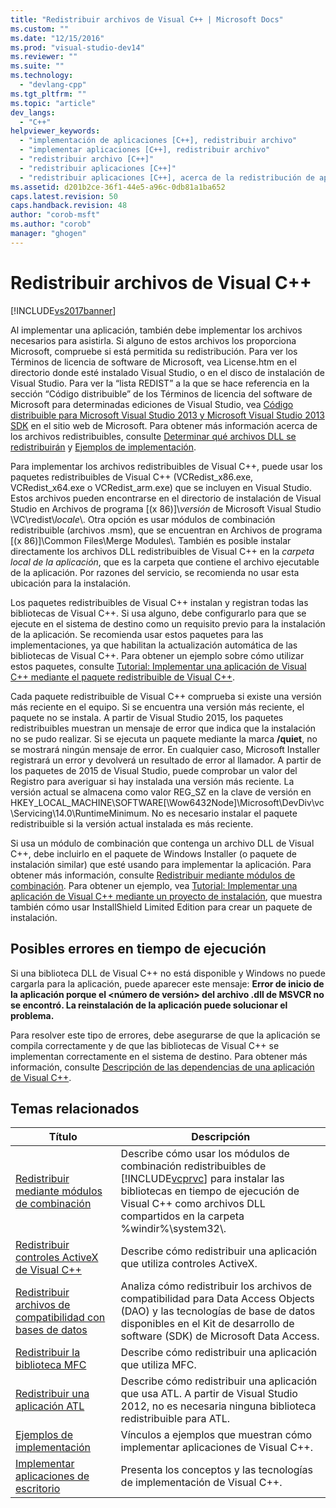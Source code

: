 ```yaml
---
title: "Redistribuir archivos de Visual C++ | Microsoft Docs"
ms.custom: ""
ms.date: "12/15/2016"
ms.prod: "visual-studio-dev14"
ms.reviewer: ""
ms.suite: ""
ms.technology: 
  - "devlang-cpp"
ms.tgt_pltfrm: ""
ms.topic: "article"
dev_langs: 
  - "C++"
helpviewer_keywords: 
  - "implementación de aplicaciones [C++], redistribuir archivo"
  - "implementar aplicaciones [C++], redistribuir archivo"
  - "redistribuir archivo [C++]"
  - "redistribuir aplicaciones [C++]"
  - "redistribuir aplicaciones [C++], acerca de la redistribución de aplicaciones"
ms.assetid: d201b2ce-36f1-44e5-a96c-0db81a1ba652
caps.latest.revision: 50
caps.handback.revision: 48
author: "corob-msft"
ms.author: "corob"
manager: "ghogen"
---
```

# Redistribuir archivos de Visual C++
[!INCLUDE[vs2017banner](../assembler/inline/includes/vs2017banner.md)]

Al implementar una aplicación, también debe implementar los archivos necesarios para asistirla.  Si alguno de estos archivos los proporciona Microsoft, compruebe si está permitida su redistribución.  Para ver los Términos de licencia de software de Microsoft, vea License.htm en el directorio donde esté instalado Visual Studio, o en el disco de instalación de Visual Studio.  Para ver la “lista REDIST” a la que se hace referencia en la sección “Código distribuible” de los Términos de licencia del software de Microsoft para determinadas ediciones de Visual Studio, vea [Código distribuible para Microsoft Visual Studio 2013 y Microsoft Visual Studio 2013 SDK](http://go.microsoft.com/fwlink/p/?LinkId=313603) en el sitio web de Microsoft.  Para obtener más información acerca de los archivos redistribuibles, consulte [Determinar qué archivos DLL se redistribuirán](../ide/determining-which-dlls-to-redistribute.md) y [Ejemplos de implementación](../ide/deployment-examples.md).  
  
 Para implementar los archivos redistribuibles de Visual C\+\+, puede usar los paquetes redistribuibles de Visual C\+\+ \(VCRedist\_x86.exe, VCRedist\_x64.exe o VCRedist\_arm.exe\) que se incluyen en Visual Studio.  Estos archivos pueden encontrarse en el directorio de instalación de Visual Studio en Archivos de programa \[\(x 86\)\]\\*versión* de Microsoft Visual Studio \\VC\\redist\\*locale*\\.  Otra opción es usar módulos de combinación redistribuible \(archivos .msm\), que se encuentran en Archivos de programa \[\(x 86\)\]\\Common Files\\Merge Modules\\.  También es posible instalar directamente los archivos DLL redistribuibles de Visual C\+\+ en la *carpeta local de la aplicación*, que es la carpeta que contiene el archivo ejecutable de la aplicación.  Por razones del servicio, se recomienda no usar esta ubicación para la instalación.  
  
 Los paquetes redistribuibles de Visual C\+\+ instalan y registran todas las bibliotecas de Visual C\+\+.  Si usa alguno, debe configurarlo para que se ejecute en el sistema de destino como un requisito previo para la instalación de la aplicación.  Se recomienda usar estos paquetes para las implementaciones, ya que habilitan la actualización automática de las bibliotecas de Visual C\+\+.  Para obtener un ejemplo sobre cómo utilizar estos paquetes, consulte [Tutorial: Implementar una aplicación de Visual C\+\+ mediante el paquete redistribuible de Visual C\+\+](../ide/deploying-visual-cpp-application-by-using-the-vcpp-redistributable-package.md).  
  
 Cada paquete redistribuible de Visual C\+\+ comprueba si existe una versión más reciente en el equipo.  Si se encuentra una versión más reciente, el paquete no se instala.  A partir de Visual Studio 2015, los paquetes redistribuibles muestran un mensaje de error que indica que la instalación no se pudo realizar.  Si se ejecuta un paquete mediante la marca **\/quiet**, no se mostrará ningún mensaje de error.  En cualquier caso, Microsoft Installer registrará un error y devolverá un resultado de error al llamador.  A partir de los paquetes de 2015 de Visual Studio, puede comprobar un valor del Registro para averiguar si hay instalada una versión más reciente.  La versión actual se almacena como valor REG\_SZ en la clave de versión en HKEY\_LOCAL\_MACHINE\\SOFTWARE\[\\Wow6432Node\]\\Microsoft\\DevDiv\\vc\\Servicing\\14.0\\RuntimeMinimum.  No es necesario instalar el paquete redistribuible si la versión actual instalada es más reciente.  
  
 Si usa un módulo de combinación que contenga un archivo DLL de Visual C\+\+, debe incluirlo en el paquete de Windows Installer \(o paquete de instalación similar\) que esté usando para implementar la aplicación.  Para obtener más información, consulte [Redistribuir mediante módulos de combinación](../ide/redistributing-components-by-using-merge-modules.md).  Para obtener un ejemplo, vea [Tutorial: Implementar una aplicación de Visual C\+\+ mediante un proyecto de instalación](../ide/walkthrough-deploying-a-visual-cpp-application-by-using-a-setup-project.md), que muestra también cómo usar InstallShield Limited Edition para crear un paquete de instalación.  
  
## Posibles errores en tiempo de ejecución  
 Si una biblioteca DLL de Visual C\+\+ no está disponible y Windows no puede cargarla para la aplicación, puede aparecer este mensaje: **Error de inicio de la aplicación porque el \<número de versión\> del archivo .dll de MSVCR no se encontró. La reinstalación de la aplicación puede solucionar el problema.**  
  
 Para resolver este tipo de errores, debe asegurarse de que la aplicación se compila correctamente y de que las bibliotecas de Visual C\+\+ se implementan correctamente en el sistema de destino.  Para obtener más información, consulte [Descripción de las dependencias de una aplicación de Visual C\+\+](../ide/understanding-the-dependencies-of-a-visual-cpp-application.md).  
  
## Temas relacionados  
  
|Título|Descripción|  
|------------|-----------------|  
|[Redistribuir mediante módulos de combinación](../ide/redistributing-components-by-using-merge-modules.md)|Describe cómo usar los módulos de combinación redistribuibles de [!INCLUDE[vcprvc](../build/includes/vcprvc_md.md)] para instalar las bibliotecas en tiempo de ejecución de Visual C\+\+ como archivos DLL compartidos en la carpeta %windir%\\system32\\.|  
|[Redistribuir controles ActiveX de Visual C\+\+](../ide/redistributing-visual-cpp-activex-controls.md)|Describe cómo redistribuir una aplicación que utiliza controles ActiveX.|  
|[Redistribuir archivos de compatibilidad con bases de datos](../ide/redistributing-database-support-files.md)|Analiza cómo redistribuir los archivos de compatibilidad para Data Access Objects \(DAO\) y las tecnologías de base de datos disponibles en el Kit de desarrollo de software \(SDK\) de Microsoft Data Access.|  
|[Redistribuir la biblioteca MFC](../ide/redistributing-the-mfc-library.md)|Describe cómo redistribuir una aplicación que utiliza MFC.|  
|[Redistribuir una aplicación ATL](../ide/redistributing-an-atl-application.md)|Describe cómo redistribuir una aplicación que usa ATL.  A partir de Visual Studio 2012, no es necesaria ninguna biblioteca redistribuible para ATL.|  
|[Ejemplos de implementación](../ide/deployment-examples.md)|Vínculos a ejemplos que muestran cómo implementar aplicaciones de Visual C\+\+.|  
|[Implementar aplicaciones de escritorio](../ide/deploying-native-desktop-applications-visual-cpp.md)|Presenta los conceptos y las tecnologías de implementación de Visual C\+\+.|